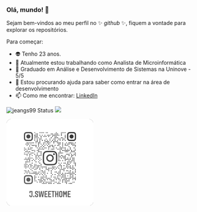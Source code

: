 ### Olá, mundo! 👋


Sejam bem-vindos ao meu perfil no ✨ _github_ ✨, fiquem a vontade para explorar os repositórios.

Para começar:

- :alien: Tenho 23 anos.
- 🔭 Atualmente estou trabalhando como Analista de Microinformática
- 🌱 Graduado em Análise e Desenvolvimento de Sistemas na Uninove - 5/5
- 🤔 Estou procurando ajuda para saber como entrar na área de desenvolvimento
- 📫 Como me encontrar: [LinkedIn](https://www.linkedin.com/in/jeangs99/)

![jeangs99 Status](https://github-readme-stats.vercel.app/api?username=jeangs99&show_icons=true&theme=dark&include_all_commits=true&count_private=true")
<img height="180em" src="https://github-readme-stats.vercel.app/api/top-langs/?username=jeangs99&layout=compact&langs_count=7&theme=dark"/>


![insta](insta.png)
